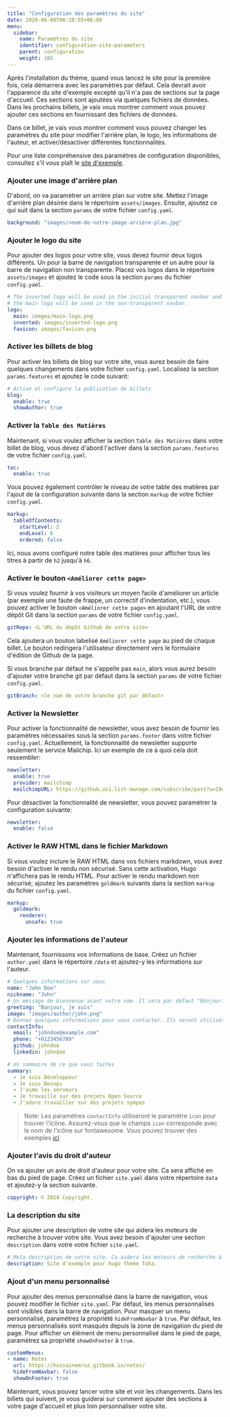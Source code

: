 ```yaml
---
title: "Configuration des paramètres du site"
date: 2020-06-08T06:20:55+06:00
menu:
  sidebar:
    name: Paramètres du site
    identifier: configuration-site-parameters
    parent: configuration
    weight: 105
---
```


Après l'installation du thème, quand vous lancez le site pour la première fois, cela démarrera avec les paramètres par défaut. Cela devrait avoir  l'apparence du site d'exemple excepté qu'il n'a pas de sections sur la page d'accueil. Ces sections sont ajoutées via quelques fichiers de données. Dans les prochains billets, je vais vous montrer comment vous pouvez ajouter ces sections en fournissant des fichiers de données.

Dans ce billet, je vais vous montrer comment vous pouvez changer les paramètres du site pour modifier l'arrière plan, le logo, les informations de l'auteur, et activer/désactiver différentes fonctionnalités.

Pour une liste compréhensive des paramètres de configuration disponibles, consultez s'il vous plaît le [site d'exemple](https://github.com/hugo-toha/hugo-toha.github.io/tree/main).

### Ajouter une image d'arrière plan

D'abord, on va paramètrer un arrière plan sur votre site. Mettez l'image d'arrière plan désirée dans le répertoire `assets/images`. Ensuite, ajoutez ce qui suit dans la section `params` de votre fichier `config.yaml`.

```yaml
background: "images/<nom-de-votre-image-arrière-plan.jpg"
```

### Ajouter le logo du site

Pour ajouter des logos pour votre site, vous devez fournir deux logos différents. Un pour la barre de navigation transparente et un autre pour la barre de navigation non transparente. Placez vos logos dans le répertoire `assets/images` et ajoutez le code sous la section `params` du fichier `config.yaml`.

```yaml
# The inverted logo will be used in the initial transparent navbar and
# the main logo will be used in the non-transparent navbar.
logo:
  main: images/main-logo.png
  inverted: images/inverted-logo.png
  favicon: images/favicon.png
```

### Activer les billets de blog

Pour activer les billets de blog sur votre site, vous aurez besoin de faire quelques changements dans votre fichier `config.yaml`. Localisez la section `params.features` et ajoutez le code suivant:

```yaml
# Active et configure la publication de billets
blog:
  enable: true
  showAuthor: true
```

### Activer la `Table des Matières`

Maintenant, si vous voulez afficher la section `Table des Matières` dans votre billet de blog, vous devez d'abord l'activer dans la section `params.features` de votre fichier `config.yaml`.

```yaml
toc:
  enable: true
```
Vous pouvez également contrôler le niveau de votre table des matières par l'ajout de la configuration suivante dans la section `markup` de votre fichier `config.yaml`.

```yaml
markup:
  tableOfContents:
    startLevel: 2
    endLevel: 6
    ordered: false
```

Ici, nous avons configuré notre table des matières pour afficher tous les titres à partir de `h2` jusqu'à `h6`.

### Activer le bouton `<Améliorer cette page>`

Si vous voulez fournir à vos visiteurs un moyen facile d'améliorer un article (par exemple une faute de frappe, un correctif d'indentation, etc.), vous pouvez activer le bouton `<Améliorer cette page>` en ajoutant l'URL de votre dépôt Git dans la section `params` de votre fichier `config.yaml`.

```yaml
gitRepo: <L'URL du dépôt Github de votre site>
```

Cela ajoutera un bouton labelisé `Améliorer cette page` au pied de chaque billet. Le bouton redirigera l'utilisateur directement vers le formulaire d'édition de Github de la page.

Si vous branche par défaut ne s'appelle pas `main`, alors vous aurez besoin d'ajouter votre branche git par défaut dans la section `params` de votre fichier `config.yaml`.

```yaml
gitBranch: <le nom de votre branche git par défaut>
```

### Activer la Newsletter

Pour activer la fonctionnalité de newsletter, vous avez besoin de fournir les paramètres nécessaires sous la section `params.footer` dans votre fichier `config.yaml`. Actuellement, la fonctionnalité de newsletter supporte seulement le service Mailchip. Ici un exemple de ce à quoi cela doit ressembler:

```yaml
newsletter:
  enable: true
  provider: mailchimp
  mailchimpURL: https://github.us1.list-manage.com/subscribe/post?u=19de52a4603135aae97163fd8&amp;id=094a24c76e
```

Pour désactiver la fonctionnalité de newsletter, vous pouvez paramètrer la configuration suivante:

```yaml
newsletter:
  enable: false
```

### Activer le RAW HTML dans le fichier Markdown

Si vous voulez inclure le RAW HTML dans vos fichiers markdown, vous avez besoin d'activer le rendu non sécurisé. Sans cette activation, Hugo n'affichera pas le rendu HTML. Pour activer le rendu markdown non sécurisé; ajoutez les paramètres `goldmark` suivants dans la section `markup` du fichier `config.yaml`.

```yaml
markup:
  goldmark:
    renderer:
      unsafe: true
```

### Ajouter les informations de l'auteur

Maintenant, fournissons vos informations de base. Créez un fichier `author.yaml` dans le répertoire `/data` et ajoutez-y les informations sur l'auteur.

```yaml
# Quelques informations sur vous
name: "John Doe"
nickname: "John"
# Un message de bienvenue avant votre nom. Il sera par défaut "Bonjour! Je suis" s'il n'est pas fourni.
greeting: "Bonjour, je suis"
image: "images/author/john.png"
# Donnez quelques informations pour vous contacter. Ils seront utilisés dans le pied de page
contactInfo:
  email: "johndoe@example.com"
  phone: "+0123456789"
  github: johndoe
  linkedin: johndoe

# Un sommaire de ce que vous faites
summary:
  - Je suis Développeur
  - Je suis Devops
  - J'aime les serveurs
  - Je travaille sur des projets Open Source
  - J'adore travailler sur des projets sympas
```

> Note: Les paramètres `contactInfo` utiliseront le paramètre `icon` pour trouver l'icône. Assurez-vous que le champs `icon` corresponde avec le nom de l'icône sur fontawesome. Vous pouvez trouver des exemples [ici](https://fontawesome.com/search?o=r&f=brands)

### Ajouter l'avis du droit d'auteur

On va ajouter un avis de droit d'auteur pour votre site. Ca sera affiché en bas du pied de page. Créez un fichier `site.yaml` dans votre répertoire `data` et ajoutez-y la section suivante.

```yaml
copyright: © 2024 Copyright.
```

### La description du site

Pour ajouter une description de votre site qui aidera les moteurs de recherche à trouver votre site. Vous avez besoin d'ajouter une section `description` dans votre votre fichier `site.yaml`.

```yaml
# Meta description de votre site. Ca aidera les moteurs de recherche à trouver votre site.
description: Site d'exemple pour hugo theme Toha.
```

### Ajout d'un menu personnalisé

Pour ajouter des menus personnalisé dans la barre de navigation, vous pouvez modifier le fichier `site.yaml`. Par défaut, les menus personnalisés sont visibles dans la barre de navigation. Pour  masquer un menu personnalisé, paramètrez la propriété `hideFromNavbar` à `true`. Par défaut, les menus personnalisés sont masqués depuis la zone de navigation du pied de page. Pour afficher un élément de menu personnalisé dans le pied de page, paramètrez sa propriété `showOnFooter` à `true`.

```yaml
customMenus:
- name: Notes
  url: https://hossainemruz.gitbook.io/notes/
  hideFromNavbar: false
  showOnFooter: true
```

Maintenant, vous pouvez lancer votre site et voir les changements. Dans les billets qui suivent, je vous guiderai sur comment ajouter des sections à votre page d'accueil et plus loin personnaliser votre site.
